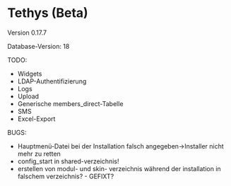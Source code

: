 Tethys (Beta)
=============

Version 0.17.7

Database-Version: 18

TODO:
* Widgets
* LDAP-Authentifizierung
* Logs
* Upload
* Generische members_direct-Tabelle
* SMS
* Excel-Export

BUGS:
* Hauptmenü-Datei bei der Installation falsch angegeben->Installer nicht mehr zu retten
* config_start in shared-verzeichnis!
* erstellen von modul- und skin- verzeichnis während der installation in falschem verzeichnis? - GEFIXT?
